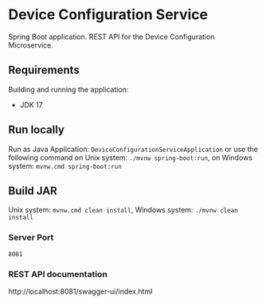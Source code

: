 # Device Configuration Service
Spring Boot application. REST API for the Device Configuration Microservice.

## Requirements
Building and running the application:
* JDK 17

## Run locally
Run as Java Application: `DeviceConfigurationServiceApplication`
or use the following command on Unix system: `./mvnw spring-boot:run`, on Windows system: `mvnw.cmd spring-boot:run`

## Build JAR
Unix system: `mvnw.cmd clean install`, Windows system: `./mvnw clean install`

### Server Port
`8081`

### REST API documentation
http://localhost:8081/swagger-ui/index.html

